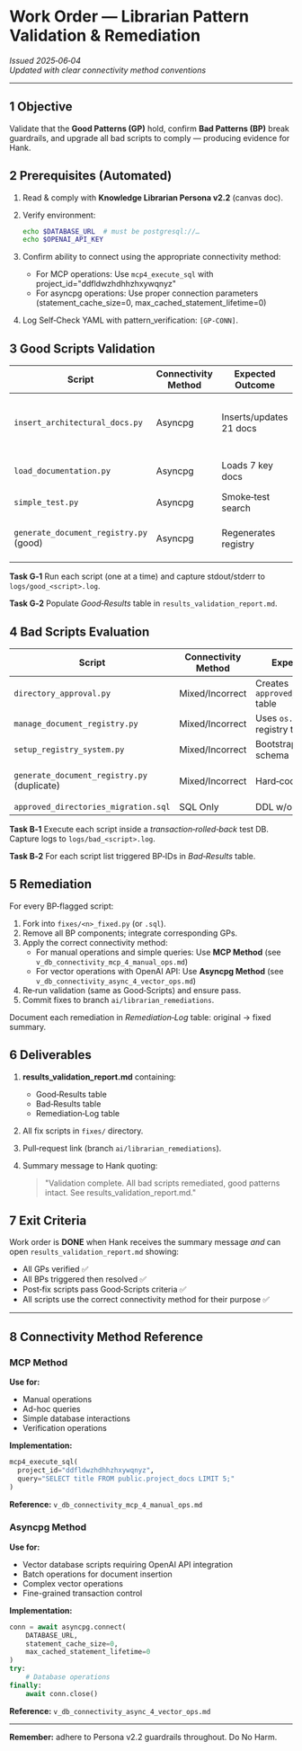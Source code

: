 # Work Order — Librarian Pattern Validation & Remediation

*Issued 2025‑06‑04*  
*Updated with clear connectivity method conventions*

---

## 1  Objective

Validate that the **Good Patterns (GP)** hold, confirm **Bad Patterns (BP)** break guardrails, and upgrade all bad scripts to comply — producing evidence for Hank.

## 2  Prerequisites (Automated)

1. Read & comply with **Knowledge Librarian Persona v2.2** (canvas doc).
2. Verify environment:

   ```bash
   echo $DATABASE_URL  # must be postgresql://…
   echo $OPENAI_API_KEY
   ```
3. Confirm ability to connect using the appropriate connectivity method:
   - For MCP operations: Use `mcp4_execute_sql` with project_id="ddfldwzhdhhzhxywqnyz"
   - For asyncpg operations: Use proper connection parameters (statement_cache_size=0, max_cached_statement_lifetime=0)

4. Log Self‑Check YAML with pattern\_verification: `[GP‑CONN]`.

## 3  Good Scripts Validation

| Script                                 | Connectivity Method | Expected Outcome        | Success Criteria                                                            |
| -------------------------------------- | ------------------ | ----------------------- | --------------------------------------------------------------------------- |
| `insert_architectural_docs.py`         | Asyncpg            | Inserts/updates 21 docs | • No errors • Log "vector search tested" • Top‑5 search similarities > 0.70 |
| `load_documentation.py`                | Asyncpg            | Loads 7 key docs        | • Reports "Successfully loaded ≥ 7 documents"                               |
| `simple_test.py`                       | Asyncpg            | Smoke‑test search       | • Finds ≥ 1 doc • No NaN similarities                                       |
| `generate_document_registry.py` (good) | Asyncpg            | Regenerates registry    | • `document_registry.md` updated • Counts match DB                          |

**Task G‑1** Run each script (one at a time) and capture stdout/stderr to `logs/good_<script>.log`.

**Task G‑2** Populate *Good‑Results* table in `results_validation_report.md`.

## 4  Bad Scripts Evaluation

| Script                                      | Connectivity Method | Expected Violation                         | Pattern ID               |
| ------------------------------------------- | ------------------ | ------------------------------------------ | ------------------------ |
| `directory_approval.py`                     | Mixed/Incorrect    | Creates `approved_scan_directories` table  | BP‑SCHEMA                |
| `manage_document_registry.py`               | Mixed/Incorrect    | Uses `os.walk`, creates new registry table | BP‑WALK / BP‑NEWREG      |
| `setup_registry_system.py`                  | Mixed/Incorrect    | Bootstraps forbidden schema                | BP‑SCHEMA                |
| `generate_document_registry.py` (duplicate) | Mixed/Incorrect    | Hard‑codes project ID                      | BP‑HARDCODE / BP‑DUPNAME |
| `approved_directories_migration.sql`        | SQL Only           | DDL w/out approval                         | BP‑SCHEMA                |

**Task B‑1** Execute each script inside a *transaction‑rolled‑back* test DB. Capture logs to `logs/bad_<script>.log`.

**Task B‑2** For each script list triggered BP‑IDs in *Bad‑Results* table.

## 5  Remediation

For every BP‑flagged script:

1. Fork into `fixes/<n>_fixed.py` (or `.sql`).
2. Remove all BP components; integrate corresponding GPs.
3. Apply the correct connectivity method:
   - For manual operations and simple queries: Use **MCP Method** (see `v_db_connectivity_mcp_4_manual_ops.md`)
   - For vector operations with OpenAI API: Use **Asyncpg Method** (see `v_db_connectivity_async_4_vector_ops.md`)
4. Re‑run validation (same as Good‑Scripts) and ensure pass.
5. Commit fixes to branch `ai/librarian_remediations`.

Document each remediation in *Remediation‑Log* table: original → fixed summary.

## 6  Deliverables

1. **results\_validation\_report.md** containing:

   * Good‑Results table
   * Bad‑Results table
   * Remediation‑Log table
2. All fix scripts in `fixes/` directory.
3. Pull‑request link (branch `ai/librarian_remediations`).
4. Summary message to Hank quoting:

   > "Validation complete. All bad scripts remediated, good patterns intact. See results\_validation_report.md."

## 7  Exit Criteria

Work order is **DONE** when Hank receives the summary message *and* can open `results_validation_report.md` showing:

* All GPs verified ✅
* All BPs triggered then resolved ✅
* Post‑fix scripts pass Good‑Scripts criteria ✅
* All scripts use the correct connectivity method for their purpose ✅

---

## 8  Connectivity Method Reference

### MCP Method

**Use for:**
- Manual operations
- Ad-hoc queries
- Simple database interactions
- Verification operations

**Implementation:**
```python
mcp4_execute_sql(
  project_id="ddfldwzhdhhzhxywqnyz",
  query="SELECT title FROM public.project_docs LIMIT 5;"
)
```

**Reference:** `v_db_connectivity_mcp_4_manual_ops.md`

### Asyncpg Method

**Use for:**
- Vector database scripts requiring OpenAI API integration
- Batch operations for document insertion
- Complex vector operations
- Fine-grained transaction control

**Implementation:**
```python
conn = await asyncpg.connect(
    DATABASE_URL,
    statement_cache_size=0,
    max_cached_statement_lifetime=0
)
try:
    # Database operations
finally:
    await conn.close()
```

**Reference:** `v_db_connectivity_async_4_vector_ops.md`

---

**Remember:** adhere to Persona v2.2 guardrails throughout. Do No Harm.
